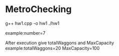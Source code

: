 # MetroChecking

g++ hw1.cpp -o hw1
./hw1 <number>

example:number=7

After execution give totalWaggons and MaxCapacity
example:totalWaggons=20 MaxCapacity=100
